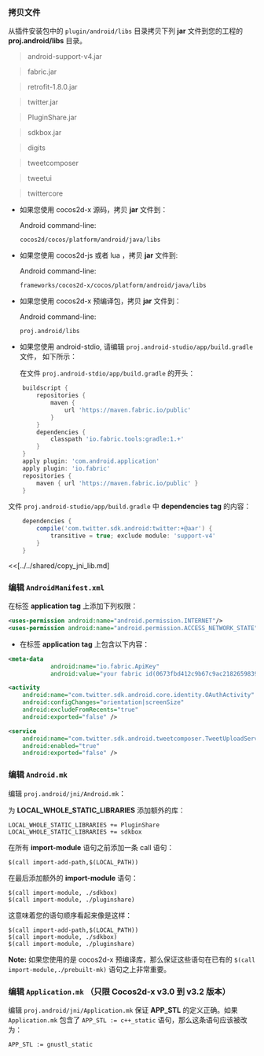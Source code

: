 ### 拷贝文件
从插件安装包中的 `plugin/android/libs` 目录拷贝下列 __jar__ 文件到您的工程的 __proj.android/libs__ 目录。

> android-support-v4.jar

> fabric.jar

> retrofit-1.8.0.jar

> twitter.jar

> PluginShare.jar

> sdkbox.jar

> digits

> tweetcomposer

> tweetui

> twittercore


* 如果您使用 cocos2d-x 源码，拷贝 __jar__ 文件到：

    Android command-line:
    ```
    cocos2d/cocos/platform/android/java/libs
    ```

* 如果您使用 cocos2d-js 或者 lua ，拷贝 __jar__ 文件到:

    Android command-line:
    ```
    frameworks/cocos2d-x/cocos/platform/android/java/libs
    ```

* 如果您使用 cocos2d-x 预编译包，拷贝 __jar__ 文件到：

    Android command-line:
    ```
    proj.android/libs
    ```

* 如果您使用 android-stdio, 请编辑 `proj.android-studio/app/build.gradle` 文件， 如下所示：

    在文件 `proj.android-stdio/app/build.gradle` 的开头：

``` gradle
    buildscript {
        repositories {
            maven {
                url 'https://maven.fabric.io/public'
            }
        }
        dependencies {
            classpath 'io.fabric.tools:gradle:1.+'
        }
    }
    apply plugin: 'com.android.application'
    apply plugin: 'io.fabric'
    repositories {
        maven { url 'https://maven.fabric.io/public' }
    }
```

文件 `proj.android-studio/app/build.gradle` 中 __dependencies tag__ 的内容：


``` gradle
    dependencies {
        compile('com.twitter.sdk.android:twitter:+@aar') {
            transitive = true; exclude module: 'support-v4'
        }
    }
```


<<[../../shared/copy_jni_lib.md]


### 编辑 `AndroidManifest.xml`
在标签 __application tag__ 上添加下列权限：

```xml
<uses-permission android:name="android.permission.INTERNET"/>
<uses-permission android:name="android.permission.ACCESS_NETWORK_STATE"/>
```

* 在标签 __application tag__ 上包含以下内容：

```xml
<meta-data
            android:name="io.fabric.ApiKey"
            android:value="your fabric id(0673fbd412c9b67c9ac2182659839d92b93f2f65)" />

<activity
    android:name="com.twitter.sdk.android.core.identity.OAuthActivity"
    android:configChanges="orientation|screenSize"
    android:excludeFromRecents="true"
    android:exported="false" />

<service
    android:name="com.twitter.sdk.android.tweetcomposer.TweetUploadService"
    android:enabled="true"
    android:exported="false" />
```

### 编辑 `Android.mk`
编辑 `proj.android/jni/Android.mk`：

为 __LOCAL_WHOLE_STATIC_LIBRARIES__ 添加额外的库：
```
LOCAL_WHOLE_STATIC_LIBRARIES += PluginShare
LOCAL_WHOLE_STATIC_LIBRARIES += sdkbox
```

在所有 __import-module__ 语句之前添加一条 call 语句：
```
$(call import-add-path,$(LOCAL_PATH))
```

在最后添加额外的 __import-module__ 语句：
```
$(call import-module, ./sdkbox)
$(call import-module, ./pluginshare)
```

这意味着您的语句顺序看起来像是这样：
```
$(call import-add-path,$(LOCAL_PATH))
$(call import-module, ./sdkbox)
$(call import-module, ./pluginshare)
```

  __Note:__ 如果您使用的是 cocos2d-x 预编译库，那么保证这些语句在已有的 `$(call import-module,./prebuilt-mk)` 语句之上非常重要。

### 编辑 `Application.mk` （只限 Cocos2d-x v3.0 到 v3.2 版本）
编辑 `proj.android/jni/Application.mk` 保证 __APP_STL__ 的定义正确。如果 `Application.mk` 包含了 `APP_STL := c++_static` 语句，那么这条语句应该被改为：
```
APP_STL := gnustl_static
```
